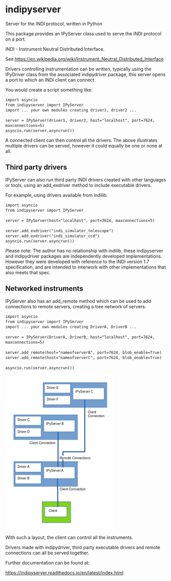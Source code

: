# indipyserver
Server for the INDI protocol, written in Python

This package provides an IPyServer class used to serve the INDI protocol on a port.

INDI - Instrument Neutral Distributed Interface.

See https://en.wikipedia.org/wiki/Instrument_Neutral_Distributed_Interface

Drivers controlling instrumentation can be written, typically using the IPyDriver class from the associated indipydriver package, this server opens a port to which an INDI client can connect.

You would create a script something like:


    import asyncio
    from indipyserver import IPyServer
    import ... your own modules creating driver1, driver2 ...

    server = IPyServer(driver1, driver2, host="localhost", port=7624, maxconnections=5)
    asyncio.run(server.asyncrun())

A connected client can then control all the drivers. The above illustrates multiple drivers can be served, however it could equally be one or none at all.


## Third party drivers

IPyServer can also run third party INDI drivers created with other languages or tools, using an add_exdriver method to include executable drivers.

For example, using drivers available from indilib:

    import asyncio
    from indipyserver import IPyServer

    server = IPyServer(host="localhost", port=7624, maxconnections=5)

    server.add_exdriver("indi_simulator_telescope")
    server.add_exdriver("indi_simulator_ccd")
    asyncio.run(server.asyncrun())


Please note: The author has no relationship with indilib, these indipyserver and indipydriver packages are independently developed implementations. However they were developed with reference to the INDI version 1.7 specification, and are intended to interwork with other implementations that also meets that spec.


## Networked instruments

IPyServer also has an add_remote method which can be used to add connections to remote servers, creating a tree network of servers:

    import asyncio
    from indipyserver import IPyServer
    import ... your own modules creating DriverA, DriverB ...

    server = IPyServer(DriverA, DriverB, host="localhost", port=7624, maxconnections=5)

    server.add_remote(host="nameofserverB", port=7624, blob_enable=True)
    server.add_remote(host="nameofserverC", port=7624, blob_enable=True)

    asyncio.run(server.asyncrun())


![INDI Network](https://github.com/bernie-skipole/indipyserver/raw/main/docs/source/usage/images/rem2.png)

With such a layout, the client can control all the instruments.

Drivers made with indipydriver, third party executable drivers and remote connections can all be served together.

Further documentation can be found at:

https://indipyserver.readthedocs.io/en/latest/index.html
